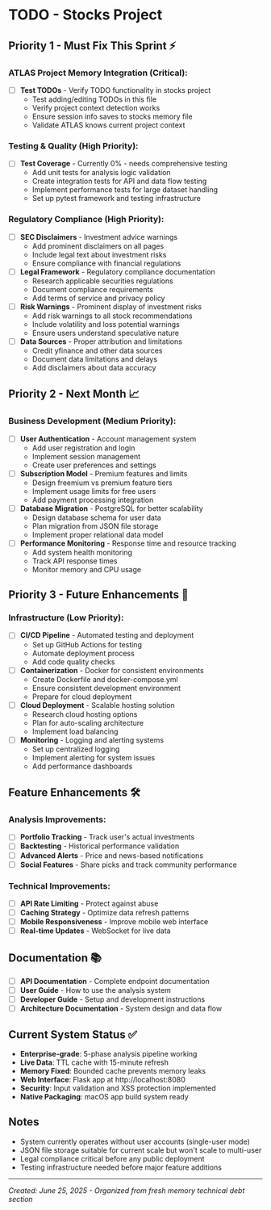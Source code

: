 # TODO - Stocks Project

## Priority 1 - Must Fix This Sprint ⚡

### ATLAS Project Memory Integration (Critical):
- [ ] **Test TODOs** - Verify TODO functionality in stocks project
  - Test adding/editing TODOs in this file
  - Verify project context detection works
  - Ensure session info saves to stocks memory file
  - Validate ATLAS knows current project context

### Testing & Quality (High Priority):
- [ ] **Test Coverage** - Currently 0% - needs comprehensive testing
  - Add unit tests for analysis logic validation
  - Create integration tests for API and data flow testing
  - Implement performance tests for large dataset handling
  - Set up pytest framework and testing infrastructure

### Regulatory Compliance (High Priority):
- [ ] **SEC Disclaimers** - Investment advice warnings
  - Add prominent disclaimers on all pages
  - Include legal text about investment risks
  - Ensure compliance with financial regulations
- [ ] **Legal Framework** - Regulatory compliance documentation
  - Research applicable securities regulations
  - Document compliance requirements
  - Add terms of service and privacy policy
- [ ] **Risk Warnings** - Prominent display of investment risks
  - Add risk warnings to all stock recommendations
  - Include volatility and loss potential warnings
  - Ensure users understand speculative nature
- [ ] **Data Sources** - Proper attribution and limitations
  - Credit yfinance and other data sources
  - Document data limitations and delays
  - Add disclaimers about data accuracy

## Priority 2 - Next Month 📈

### Business Development (Medium Priority):
- [ ] **User Authentication** - Account management system
  - Add user registration and login
  - Implement session management
  - Create user preferences and settings
- [ ] **Subscription Model** - Premium features and limits
  - Design freemium vs premium feature tiers
  - Implement usage limits for free users
  - Add payment processing integration
- [ ] **Database Migration** - PostgreSQL for better scalability
  - Design database schema for user data
  - Plan migration from JSON file storage
  - Implement proper relational data model
- [ ] **Performance Monitoring** - Response time and resource tracking
  - Add system health monitoring
  - Track API response times
  - Monitor memory and CPU usage

## Priority 3 - Future Enhancements 🚀

### Infrastructure (Low Priority):
- [ ] **CI/CD Pipeline** - Automated testing and deployment
  - Set up GitHub Actions for testing
  - Automate deployment process
  - Add code quality checks
- [ ] **Containerization** - Docker for consistent environments
  - Create Dockerfile and docker-compose.yml
  - Ensure consistent development environment
  - Prepare for cloud deployment
- [ ] **Cloud Deployment** - Scalable hosting solution
  - Research cloud hosting options
  - Plan for auto-scaling architecture
  - Implement load balancing
- [ ] **Monitoring** - Logging and alerting systems
  - Set up centralized logging
  - Implement alerting for system issues
  - Add performance dashboards

## Feature Enhancements 🛠️

### Analysis Improvements:
- [ ] **Portfolio Tracking** - Track user's actual investments
- [ ] **Backtesting** - Historical performance validation
- [ ] **Advanced Alerts** - Price and news-based notifications
- [ ] **Social Features** - Share picks and track community performance

### Technical Improvements:
- [ ] **API Rate Limiting** - Protect against abuse
- [ ] **Caching Strategy** - Optimize data refresh patterns
- [ ] **Mobile Responsiveness** - Improve mobile web interface
- [ ] **Real-time Updates** - WebSocket for live data

## Documentation 📚

- [ ] **API Documentation** - Complete endpoint documentation
- [ ] **User Guide** - How to use the analysis system
- [ ] **Developer Guide** - Setup and development instructions
- [ ] **Architecture Documentation** - System design and data flow

## Current System Status ✅

- **Enterprise-grade**: 5-phase analysis pipeline working
- **Live Data**: TTL cache with 15-minute refresh  
- **Memory Fixed**: Bounded cache prevents memory leaks
- **Web Interface**: Flask app at http://localhost:8080
- **Security**: Input validation and XSS protection implemented
- **Native Packaging**: macOS app build system ready

## Notes

- System currently operates without user accounts (single-user mode)
- JSON file storage suitable for current scale but won't scale to multi-user
- Legal compliance critical before any public deployment
- Testing infrastructure needed before major feature additions

---
*Created: June 25, 2025 - Organized from fresh memory technical debt section*